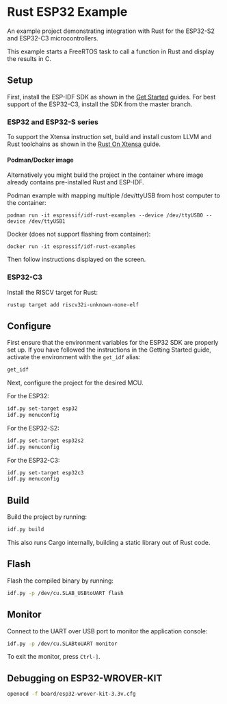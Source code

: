 # Rust ESP32 Example

An example project demonstrating integration with Rust for the ESP32-S2 and ESP32-C3 microcontrollers.

This example starts a FreeRTOS task to call a function in Rust and display the results in C.

## Setup

First, install the ESP-IDF SDK as shown in the [Get Started](https://docs.espressif.com/projects/esp-idf/en/latest/esp32/get-started/index.html) guides. For best support of the ESP32-C3, install the SDK from the master branch.

### ESP32 and ESP32-S series

To support the Xtensa instruction set, build and install custom LLVM and Rust toolchains as shown in the [Rust On Xtensa](docs/rust-on-xtensa.md) guide.

#### Podman/Docker image

Alternatively you might build the project in the container where image already contains pre-installed Rust and ESP-IDF.

Podman example with mapping multiple /dev/ttyUSB from host computer to the container:

```
podman run -it espressif/idf-rust-examples --device /dev/ttyUSB0 --device /dev/ttyUSB1
```

Docker (does not support flashing from container):

```
docker run -it espressif/idf-rust-examples
```

Then follow instructions displayed on the screen.

### ESP32-C3

Install the RISCV target for Rust:

```sh
rustup target add riscv32i-unknown-none-elf
```

## Configure

First ensure that the environment variables for the ESP32 SDK are properly set up. If you have followed the instructions in the Getting Started guide, activate the environment with the `get_idf` alias:

```sh
get_idf
```

Next, configure the project for the desired MCU.

For the ESP32:

```sh
idf.py set-target esp32
idf.py menuconfig
```

For the ESP32-S2:

```sh
idf.py set-target esp32s2
idf.py menuconfig
```

For the ESP32-C3:

```sh
idf.py set-target esp32c3
idf.py menuconfig
```

## Build

Build the project by running:

```sh
idf.py build
```

This also runs Cargo internally, building a static library out of Rust code.

## Flash

Flash the compiled binary by running:

```sh
idf.py -p /dev/cu.SLAB_USBtoUART flash
```

## Monitor

Connect to the UART over USB port to monitor the application console:

```sh
idf.py -p /dev/cu.SLABtoUART monitor
```

To exit the monitor, press `Ctrl-]`.

## Debugging on ESP32-WROVER-KIT

```sh
openocd -f board/esp32-wrover-kit-3.3v.cfg
```

